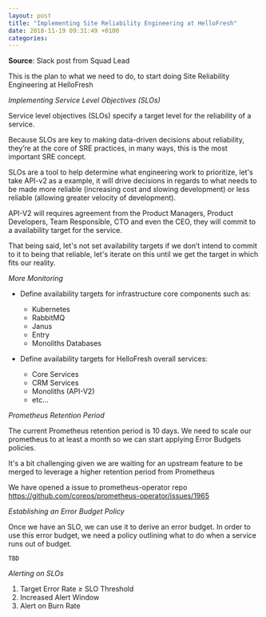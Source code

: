 ```yaml
---
layout: post
title: "Implementing Site Reliability Engineering at HelloFresh"
date: 2018-11-19 09:31:49 +0100
categories:
---
```


**Source**: Slack post from Squad Lead

This is the plan to what we need to do, to start doing Site Reliability Engineering at HelloFresh


*Implementing Service Level Objectives (SLOs)*

Service level objectives (SLOs) specify a target level for the reliability of a service.

Because SLOs are key to making data-driven decisions about reliability, they’re at the core of SRE practices, in many ways, this is the most important SRE concept.

SLOs are a tool to help determine what engineering work to prioritize, let's take API-v2 as a example, it will drive decisions in regards to what needs to be made more reliable (increasing cost and slowing development) or less reliable (allowing greater velocity of development).

API-V2 will requires agreement from the Product Managers, Product Developers, Team Responsible, CTO and even the CEO, they will commit to a availability target for the service.

That being said, let's not set availability targets if we don’t intend to commit to it to being that reliable, let's iterate on this until we get the target in which fits our reality.

*More Monitoring*

- Define availability targets for infrastructure core components such as:
   - Kubernetes
   - RabbitMQ
   - Janus
   - Entry
   - Monoliths Databases

- Define availability targets for HelloFresh overall services:
   - Core Services
   - CRM Services
   - Monoliths (API-V2)
   - etc...

*Prometheus Retention Period*

The current Prometheus retention period is 10 days. We need to scale our prometheus to at least a month so we can start applying Error Budgets policies.

It's a bit challenging given we are waiting for an upstream feature to be merged to leverage a higher retention period from Prometheus

We have opened a issue to prometheus-operator repo https://github.com/coreos/prometheus-operator/issues/1965

*Establishing an Error Budget Policy*

Once we have an SLO, we can use it to derive an error budget. In order to use this error budget, we need a policy outlining what to do when a service runs out of budget.

`TBD`

*Alerting on SLOs*

1. Target Error Rate ≥ SLO Threshold
2. Increased Alert Window
3. Alert on Burn Rate
